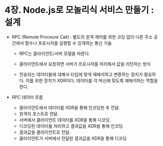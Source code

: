 # 4장. Node.js로 모놀리식 서비스 만들기 : 설계

- RPC (Remote Proceure Call) : 별도의 원격 제어를 위한 코딩 없이 다른 주소 공간에서 함수나 프로시저를 실행할 수 있게하는 통신 기술

  - RPC는 클라이언트/서버 모델을 따른다.
  - 클라이언트에서 요청하면 서버가 프로시저를 처리해서 값을 리턴하는 방식

  - 전송되는 데이터들에 대해서 타입에 맞게 재해석하고 변환하는 장치가 필요하다. 이를 위한 장치가 XDR이다. 데이터를 각 머신에 맞도록 재해석하는 역할을 한다.

- RPC 데이터 흐름
  - 클라이언트에서 데이터를 XDR을 통해 인코딩한 후 전달.
  - 원격지 호스트로 전달.
  - 서버에서 클라이언트 데이터를 XDR을 통해 디코딩.
  - 디코딩한 데이터를 처리하고 결과값을 XDR을 통해 인코딩.
  - 결과값을 클라이언트로 전달.
  - 클라이언트가 서버에서 전달된 결과값을 XDR을 통해 디코딩